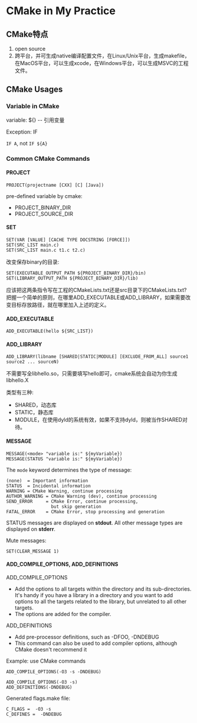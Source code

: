 # CMake in My Practice

## CMake特点
1. open source
2. 跨平台，并可生成native编译配置文件，在Linux/Unix平台，生成makefile，在MacOS平台，可以生成xcode，在Windows平台，可以生成MSVC的工程文件。

## CMake Usages

### Variable in CMake

variable: ${} -- 引用变量

Exception: IF

```IF A```, not ```IF ${A}```

### Common CMake Commands

#### PROJECT

```
PROJECT(projectname [CXX] [C] [Java])
```

pre-defined variable by cmake:
* PROJECT_BINARY_DIR
* PROJECT_SOURCE_DIR

#### SET

```
SET(VAR [VALUE] [CACHE TYPE DOCSTRING [FORCE]])
SET(SRC_LIST main.c)
SET(SRC_LIST main.c t1.c t2.c)
```

改变保存binary的目录:

```
SET(EXECUTABLE_OUTPUT_PATH ${PROJECT_BINARY_DIR}/bin)
SET(LIBRARY_OUTPUT_PATH ${PROJECT_BINARY_DIR}/lib)
```

应该把这两条指令写在工程的CMakeLists.txt还是src目录下的CMakeLists.txt? 把握一个简单的原则，在哪里ADD_EXECUTABLE或ADD_LIBRARY，如果需要改变目标存放路径，就在哪里加入上述的定义。

#### ADD_EXECUTABLE

```
ADD_EXECUTABLE(hello ${SRC_LIST})
```

#### ADD_LIBRARY

```
ADD_LIBRARY(libname [SHARED|STATIC|MODULE] [EXCLUDE_FROM_ALL] source1 source2 ... sourceN)
```

不需要写全libhello.so，只需要填写hello即可，cmake系统会自动为你生成 libhello.X

类型有三种:
- SHARED，动态库
- STATIC，静态库
- MODULE，在使用dyld的系统有效，如果不支持dyld，则被当作SHARED对待。

#### MESSAGE

```
MESSAGE(<mode> "variable is:" ${myVariable})
MESSAGE(STATUS "variable is:" ${myVariable})
```

The ```mode``` keyword determines the type of message:

```
(none)	= Important information
STATUS	= Incidental information
WARNING	= CMake Warning, continue processing
AUTHOR_WARNING = CMake Warning (dev), continue processing
SEND_ERROR     = CMake Error, continue processing,
                 but skip generation
FATAL_ERROR    = CMake Error, stop processing and generation
```

STATUS messages are displayed on **stdout**. All other message types are displayed on **stderr**.

Mute messages:

```
SET(CLEAR_MESSAGE 1)
```

#### ADD_COMPILE_OPTIONS, ADD_DEFINITIONS

ADD_COMPILE_OPTIONS
- Add the options to all targets within the directory and its sub-directories. It's handy if you have a library in a directory and you want to add options to all the targets related to the library, but unrelated to all other targets.
- The options are added for the compiler. 

ADD_DEFINITIONS
- Add pre-processor definitions, such as -DFOO, -DNDEBUG
- This command can also be used to add compiler options, although CMake doesn't recommend it

Example: use CMake commands

```
ADD_COMPILE_OPTIONS(-O3 -s -DNDEBUG)
```

```
ADD_COMPILE_OPTIONS(-O3 -s)
ADD_DEFINITIONS(-DNDEBUG)
```

Generated flags.make file:

```
C_FLAGS =  -O3 -s
C_DEFINES =  -DNDEBUG
```


